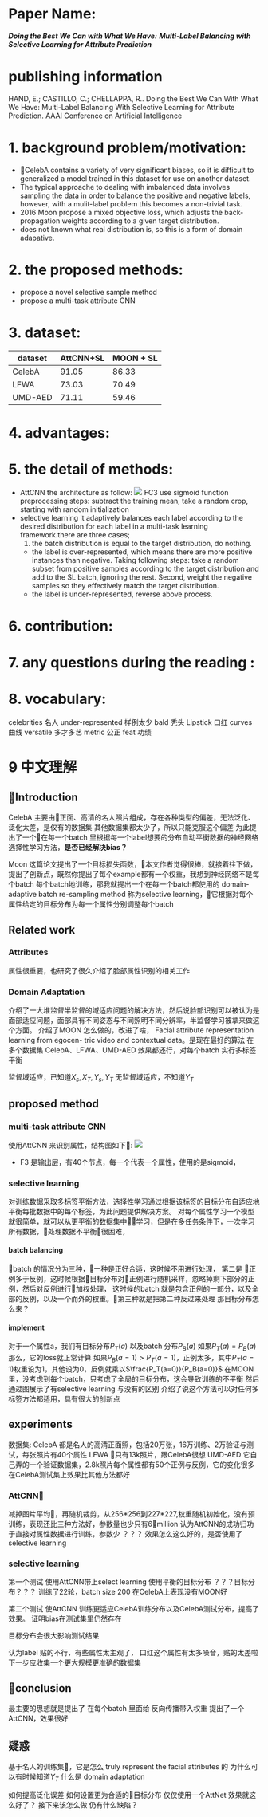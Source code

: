 
# Paper Name:
**_Doing the Best We Can with What We Have:_**
**_Multi-Label Balancing with Selective Learning for Attribute Prediction_**
# publishing information
HAND, E.; CASTILLO, C.; CHELLAPPA, R.. Doing the Best We Can With What We Have: Multi-Label Balancing With Selective Learning for Attribute Prediction. AAAI Conference on Artificial Intelligence

# 1. background problem/motivation:
* CelebA contains a variety of very significant biases, so it is difficult to generalized a model trained in this dataset for use on another dataset.
* The typical approache to dealing with imbalanced data involves sampling the data in order to balance the positive and negative labels, however, with a mulit-label problem this becomes a non-trivial task.
* 2016 Moon propose a mixed objective loss, which adjusts the back-propagation weights according to a given target distribution.
* does not known what real distribution is, so this is a form of domain adapative.

# 2. the proposed methods:
* propose a novel selective sample method
* propose a multi-task attribute CNN
# 3. dataset:
dataset | AttCNN+SL| MOON + SL| 
------------ | -------------|--------------
CelebA | 91.05| 86.33
LFWA | 73.03| 70.49 
UMD-AED |71.11 | 59.46 

# 4. advantages:

# 5. the detail of methods:
* AttCNN
the architecture as follow:
![](/images/DBWCWH-AttCNN-architecture.jpg)
FC3 use sigmoid function
preprocessing steps: subtract the training mean, take a random crop, starting with random initialization
* selective learning
it adaptively balances each label according to the desired distribution for each label in a multi-task learning framework.there are three cases;
  1. the batch distribution is equal to the target distribution, do nothing.
  * the label is over-represented, which means there are more positive instances than negative. Taking following steps: take a random subset from positive samples  according to the target distribution and add to the SL batch, ignoring the rest. Second, weight the negative samples  so they effectively match the target distribution.
  * the label is under-represented, reverse above process.

# 6. contribution:

# 7. any questions during the reading :

# 8. vocabulary:
celebrities 名人
under-represented 样例太少
bald 秃头
Lipstick 口红
curves 曲线
versatile 多才多艺
metric 公正
feat 功绩

# 9 中文理解
## Introduction

CelebA 主要由正面、高清的名人照片组成，存在各种类型的偏差，无法泛化、泛化太差，是仅有的数据集 其他数据集都太少了，所以只能克服这个偏差 为此提出了一个在每一个batch 里根据每一个label想要的分布自动平衡数据的神经网络选择性学习方法，**是否已经解决bias？**

Moon 这篇论文提出了一个目标损失函数，本文作者觉得很棒，就接着往下做，提出了创新点，既然你提出了每个example都有一个权重，我想到神经网络不是每个batch 每个batch地训练，那我就提出一个在每一个batch都使用的 domain-adaptive batch re-sampling method 称为selective learning，它根据对每个属性给定的目标分布为每一个属性分别调整每个batch

## Related work
### Attributes
属性很重要，也研究了很久介绍了脸部属性识别的相关工作
### Domain Adaptation
介绍了一大堆监督半监督的域适应问题的解决方法，然后说脸部识别可以被认为是面部适应问题，面部具有不同姿态与不同照明不同分辨率，半监督学习被拿来做这个方面。
介绍了MOON 怎么做的，改进了啥，
Facial attribute representation learning from egocen- tric video and contextual data。是现在最好的算法
在多个数据集 CelebA、LFWA、UMD-AED 效果都还行，对每个batch 实行多标签平衡

监督域适应，已知道$X_s, X_T, Y_s,Y_T$
无监督域适应，不知道$Y_T$

## proposed method
### multi-task attribute CNN
使用AttCNN 来识别属性，结构图如下:
![](/images/DBWCWH-AttCNN-architecture.jpg)
* F3 是输出层，有40个节点，每一个代表一个属性，使用的是sigmoid，
### selective learning
对训练数据采取多标签平衡方法，选择性学习通过根据该标签的目标分布自适应地平衡每批数据中的每个标签，为此问题提供解决方案。
对每个属性学习一个模型就很简单，就可以从更平衡的数据集中学习，但是在多任务条件下，一次学习所有数据，处理数据不平衡很困难， 
#### batch balancing

batch 的情况分为三种，一种是正好合适，这时候不用进行处理， 第二是 正例多于反例，这时候根据目标分布对正例进行随机采样，忽略掉剩下部分的正例，然后对反例进行加权处理， 这时候的batch 就是包含正例的一部分，以及全部的反例，以及一个而外的权重。第三种就是把第二种反过来处理
那目标分布怎么来？
#### implement
对于一个属性a，我们有目标分布$P_T(a)$ 以及batch 分布$P_B(a)$
如果$P_T(a) = P_B(a)$ 那么，它的loss就正常计算
如果$P_B(a=1) > P_T(a=1)$，正例太多，其中$P_T(a=1)$权重设为1，其他设为0，反例就乘以$\frac{P_T(a=0)}{P_B(a=0)}$
在MOON里，没考虑到每个batch，只考虑了全局的目标分布，这会导致训练的不平衡
然后通过图展示了有selective learning 与没有的区别
介绍了说这个方法可以对任何多标签方法都适用，具有很大的创新点

## experiments
数据集: 
CelebA 都是名人的高清正面照，包括20万张，16万训练、2万验证与测试，每张照片有40个属性
LFWA 只有13k照片，跟CelebA很想
UMD-AED 它自己弄的一个验证数据集，2.8k照片每个属性都有50个正例与反例，它的变化很多
在CelebA测试集上效果比其他方法都好

### AttCNN
减掉图片平均，再随机裁剪，从256\*256到227\*227,权重随机初始化，没有预训练，表现还比三种方法好，参数量也少只有6million
认为AttCNN的成功归功于直接对属性数据进行训练，参数少
？？？ 效果怎么这么好的，是否使用了selective learning
### selective learning
第一个测试
使用AttCNN带上select learning 使用平衡的目标分布
？？？目标分布？？？
训练了22轮，batch size 200 在CelebA上表现没有MOON好

第二个测试
使AttCNN 训练更适应CelebA训练分布以及CelebA测试分布，提高了效果。
证明bias在测试集里仍然存在

目标分布会很大影响测试结果

认为label 贴的不行，有些属性太主观了，
口红这个属性有太多噪音，贴的太差啦
下一步应收集一个更大规模更准确的数据集

## conclusion
最主要的思想就是提出了 在每个batch 里面给 反向传播带入权重
提出了一个AttCNN，效果很好

## 疑惑
基于名人的训练集，它是怎么 truly represent the facial attributes 的
为什么可以有时候知道$Y_T$
什么是 domain adaptation

如何提高泛化误差
如何设置更为合适的目标分布
仅仅使用一个AttNet 效果就这么好了？
接下来该怎么做
仍有什么缺陷？
